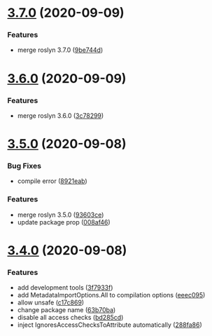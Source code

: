 # [3.7.0](https://github.com/mob-sakai/OpenSesame/compare/v3.6.0...v3.7.0) (2020-09-09)


### Features

* merge roslyn 3.7.0 ([9be744d](https://github.com/mob-sakai/OpenSesame/commit/9be744d2a77828aa67d442c2ed160cd82943a0fc))

# [3.6.0](https://github.com/mob-sakai/OpenSesame/compare/v3.5.0...v3.6.0) (2020-09-09)


### Features

* merge roslyn 3.6.0 ([3c78299](https://github.com/mob-sakai/OpenSesame/commit/3c7829984d83446bc6fe709e127e6e079a09c6a4))

# [3.5.0](https://github.com/mob-sakai/OpenSesame/compare/v3.4.0...v3.5.0) (2020-09-08)


### Bug Fixes

* compile error ([8921eab](https://github.com/mob-sakai/OpenSesame/commit/8921eab691671cd9857e9e48c3713df7a0ded247))


### Features

* merge roslyn 3.5.0 ([93603ce](https://github.com/mob-sakai/OpenSesame/commit/93603ce904bcd29df4b3ac33bda4abd543d8542a))
* update package prop ([008af46](https://github.com/mob-sakai/OpenSesame/commit/008af466ef98738ee8f3e295891e8014e68b1970))

# [3.4.0](https://github.com/mob-sakai/OpenSesame/compare/v3.3.9...v3.4.0) (2020-09-08)


### Features

* add development tools ([3f7933f](https://github.com/mob-sakai/OpenSesame/commit/3f7933f151b8e244f4e01bc253b4e2f18cfdc0e6))
* add MetadataImportOptions.All to compilation options ([eeec095](https://github.com/mob-sakai/OpenSesame/commit/eeec095e9abab374a6dc1d0638c1782fabc68df5))
* allow unsafe ([c17c869](https://github.com/mob-sakai/OpenSesame/commit/c17c8693c0158d55c2dd9bab012f5a9e3eb60cf7))
* change package name ([63b70ba](https://github.com/mob-sakai/OpenSesame/commit/63b70ba56cc71158234278dd4966374304e65554))
* disable all access checks ([bd285cd](https://github.com/mob-sakai/OpenSesame/commit/bd285cda6dc1811c5f57fef237c871b814b4278e))
* inject IgnoresAccessChecksToAttribute automatically ([288fa86](https://github.com/mob-sakai/OpenSesame/commit/288fa8608226757b75203534bc616a9f3e523939))
